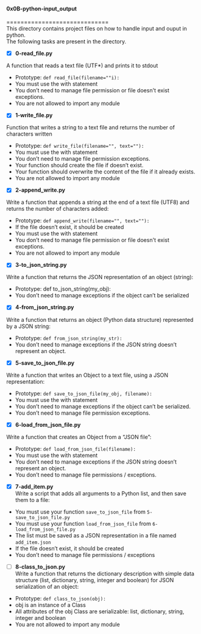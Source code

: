 #### 0x0B-python-input_output    
=============================     
This directory contains project files on how to handle input and ouput in python.    
The following tasks are present in the directory.     

- [x] **0-read_file.py**    

A function that reads a text file (UTF*) and prints it to stdout   
* Prototype: `def read_file(filename=""i):`    
* You must use the with statement     
* You don’t need to manage file permission or file doesn't exist exceptions.    
* You are not allowed to import any module     

- [x] **1-write_file.py**    

Function that writes a string to a text file and returns the number of characters written    
* Prototype: `def write_file(filename="", text=""):`    
* You must use the with statement    
* You don’t need to manage file permission exceptions.     
* Your function should create the file if doesn’t exist.    
* Your function should overwrite the content of the file if it already exists.    
* You are not allowed to import any module    

- [x] **2-append_write.py**     

Write a function that appends a string at the end of a text file (UTF8) and returns the number of characters added:    
* Prototype: `def append_write(filename="", text=""):`      
* If the file doesn’t exist, it should be created     
* You must use the with statement    
* You don’t need to manage file permission or file doesn't exist exceptions.    
* You are not allowed to import any module     

- [x] **3-to_json_string.py**     

Write a function that returns the JSON representation of an object (string):    
* Prototype: def to_json_string(my_obj):    
* You don’t need to manage exceptions if the object can’t be serialized    

- [x] **4-from_json_string.py**    

Write a function that returns an object (Python data structure) represented by a JSON string:    
* Prototype: `def from_json_string(my_str):`   
* You don’t need to manage exceptions if the JSON string doesn’t represent an object.     

- [x] **5-save_to_json_file.py**     

Write a function that writes an Object to a text file, using a JSON representation:    
* Prototype: `def save_to_json_file(my_obj, filename):`    
* You must use the with statement     
* You don’t need to manage exceptions if the object can’t be serialized.    
* You don’t need to manage file permission exceptions.    

- [x] **6-load_from_json_file.py**    

Write a function that creates an Object from a “JSON file”:   
* Prototype: `def load_from_json_file(filename):`    
* You must use the with statement    
* You don’t need to manage exceptions if the JSON string doesn’t represent an object.     
* You don’t need to manage file permissions / exceptions.     

- [x] **7-add_item.py**    
Write a script that adds all arguments to a Python list, and then save them to a file:   
* You must use your function `save_to_json_file` from `5-save_to_json_file.py`     
* You must use your function `load_from_json_file` from `6-load_from_json_file.py`    
* The list must be saved as a JSON representation in a file named `add_item.json`     
* If the file doesn’t exist, it should be created     
* You don’t need to manage file permissions / exceptions     

- [ ] **8-class_to_json.py**    
Write a function that returns the dictionary description with simple data structure (list, dictionary, string, integer and boolean) for JSON serialization of an object:      
* Prototype: `def class_to_json(obj):`    
* obj is an instance of a Class    
* All attributes of the obj Class are serializable: list, dictionary, string, integer and boolean    
* You are not allowed to import any module   

